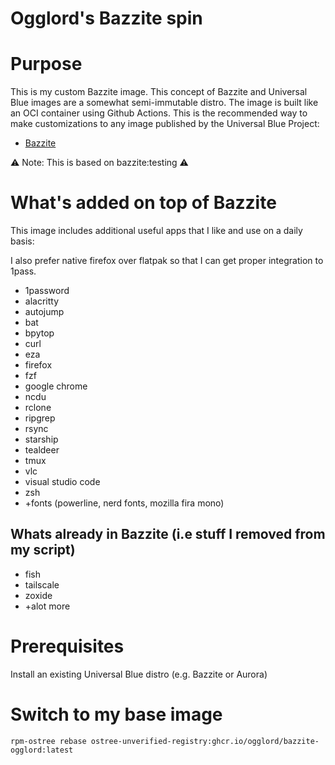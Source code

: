 # Ogglord's Bazzite spin

# Purpose

This is my custom Bazzite image. This concept of Bazzite and Universal Blue images are a somewhat semi-immutable distro. The image is built like an OCI container using Github Actions. This is the recommended way to make customizations to any image published by the Universal Blue Project:
- [Bazzite](https://bazzite.gg/)


⚠️ Note: This is based on bazzite:testing ⚠️

# What's added on top of Bazzite
This image includes additional useful apps that I like and use on a daily basis:

I also prefer native firefox over flatpak so that I can get proper integration to 1pass.

- 1password
- alacritty
- autojump
- bat
- bpytop
- curl
- eza
- firefox
- fzf
- google chrome
- ncdu
- rclone
- ripgrep
- rsync
- starship
- tealdeer
- tmux
- vlc
- visual studio code
- zsh
- +fonts (powerline, nerd fonts, mozilla fira mono)
  
## Whats already in Bazzite (i.e stuff I removed from my script)

 - fish
 - tailscale
 - zoxide 
 - +alot more

# Prerequisites

Install an existing Universal Blue distro (e.g. Bazzite or Aurora)

# Switch to my base image
```
rpm-ostree rebase ostree-unverified-registry:ghcr.io/ogglord/bazzite-ogglord:latest
```

